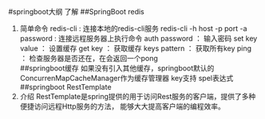 #springboot大纲 了解
##SpringBoot redis
 1. 简单命令
        redis-cli   :   连接本地的redis-cli服务
        redis-cli -h host -p port -a password : 连接远程服务器上执行命令
        auth password ： 输入密码
        set key value   ： 设置缓存
        get key ：   获取缓存
        keys  pattern  ： 获取所有key
        ping    ：   检查服务器是否还在，在会返回一个pong  
##springboot缓存
    如果没有引入其他缓存，springboot默认的ConcurrenMapCacheManager作为缓存管理器
    key支持 spel表达式
##springboot RestTemplate
1.  介绍 
        RestTemplate是spring提供的用于访问Rest服务的客户端，提供了多种便捷访问远程Http服务的方法，
    能够大大提高客户端的编程效率。